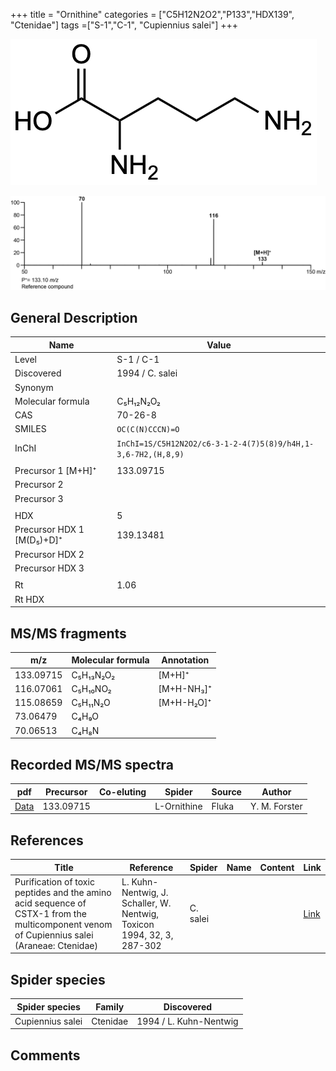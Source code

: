 +++
title = "Ornithine"
categories = ["C5H12N2O2","P133","HDX139",
"Ctenidae"]
tags =["S-1","C-1",
"Cupiennius salei"]
+++

![](/img/Ornithine.png)

![](/img_MSMS/133_Ornithine.png)

## General Description

| Name                      | Value           |
|---------------------------|-----------------|
| Level                     | S-1 / C-1               |
| Discovered                | 1994 / C. salei |
| Synonym                   |                 |
| Molecular formula         | C₅H₁₂N₂O₂       |
| CAS                       | 70-26-8         |
| SMILES | `OC(C(N)CCCN)=O`  |
| InChI  | `InChI=1S/C5H12N2O2/c6-3-1-2-4(7)5(8)9/h4H,1-3,6-7H2,(H,8,9)`  |
|                           |                 |
| Precursor 1 [M+H]⁺        | 133.09715       |
| Precursor 2               |                 |
| Precursor 3               |                 |
|                           |                 |
| HDX                       | 5               |
| Precursor HDX 1 [M(D₅)+D]⁺ | 139.13481       |
| Precursor HDX 2           |                 |
| Precursor HDX 3           |                 |
|                           |                 |
| Rt                        | 1.06            |
| Rt HDX                    |                 |

## MS/MS fragments

| m/z       | Molecular formula | Annotation |
|-----------|-------------------|------------|
| 133.09715 | C₅H₁₃N₂O₂         | [M+H]⁺     |
| 116.07061 | C₅H₁₀NO₂          | [M+H-NH₃]⁺ |
| 115.08659 | C₅H₁₁N₂O          | [M+H-H₂O]⁺ |
| 73.06479  | C₄H₉O             |            |
| 70.06513  | C₄H₈N             |            |

## Recorded MS/MS spectra

| pdf                                 | Precursor | Co-eluting | Spider      | Source | Author        |
|-------------------------------------|-----------|------------|-------------|--------|---------------|
| [Data](/pdf/133_Ornithine_1-06.pdf) | 133.09715 |            | L-Ornithine | Fluka  | Y. M. Forster |

## References

| Title                                                                                                                                      | Reference                                                                        | Spider        | Name | Content              | Link                                                         |
|--------------------------------------------------------------------------------------------------------------------------------------------|----------------------------------------------------------------------------------|---------------|------|----------------------|--------------------------------------------------------------|
| Purification of toxic peptides and the amino acid sequence of CSTX-1 from the multicomponent venom of Cupiennius salei (Araneae: Ctenidae) | L. Kuhn-Nentwig, J. Schaller, W. Nentwig, Toxicon 1994, 32, 3, 287-302           | C. salei      |      |                      | [Link](https://doi.org/10.1016/0041-0101(94)90082-5)                 |

## Spider species

| Spider species   | Family   | Discovered             |
|------------------|----------|------------------------|
| Cupiennius salei | Ctenidae | 1994 / L. Kuhn-Nentwig |

## Comments